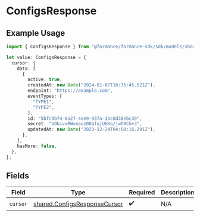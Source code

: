 # ConfigsResponse

## Example Usage

```typescript
import { ConfigsResponse } from "@formance/formance-sdk/sdk/models/shared";

let value: ConfigsResponse = {
  cursor: {
    data: [
      {
        active: true,
        createdAt: new Date("2024-01-07T16:35:45.521Z"),
        endpoint: "https://example.com",
        eventTypes: [
          "TYPE1",
          "TYPE2",
        ],
        id: "5bfc9b74-0a27-4ae9-937a-3bc8d38ebc39",
        secret: "V0bivxRWveaoz08afqjU6Ko/jwO0Cb+3",
        updatedAt: new Date("2023-12-24T04:08:16.291Z"),
      },
    ],
    hasMore: false,
  },
};
```

## Fields

| Field                                                                               | Type                                                                                | Required                                                                            | Description                                                                         |
| ----------------------------------------------------------------------------------- | ----------------------------------------------------------------------------------- | ----------------------------------------------------------------------------------- | ----------------------------------------------------------------------------------- |
| `cursor`                                                                            | [shared.ConfigsResponseCursor](../../../sdk/models/shared/configsresponsecursor.md) | :heavy_check_mark:                                                                  | N/A                                                                                 |